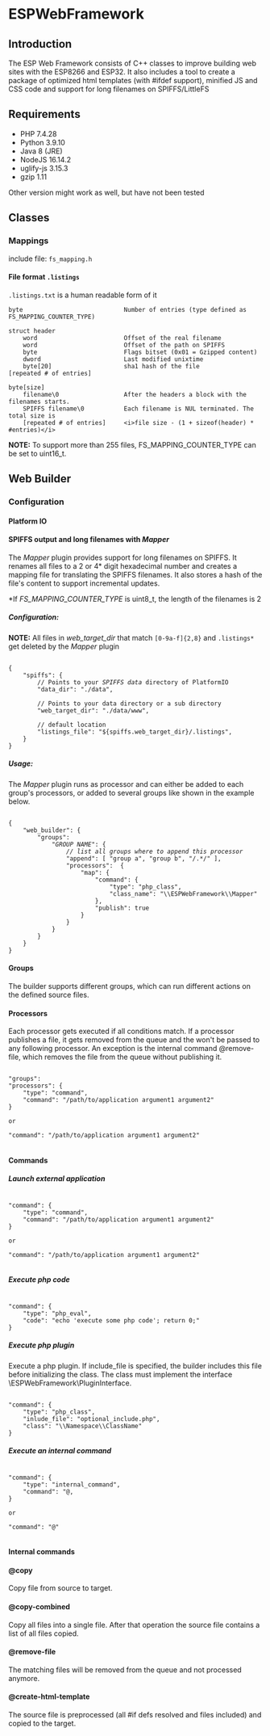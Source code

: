 # ESPWebFramework

## Introduction

The ESP Web Framework consists of C++ classes to improve building web sites with the ESP8266 and ESP32. It also includes a tool to create a package of optimized html templates (with #ifdef support), minified JS and CSS code and support for long filenames on SPIFFS/LittleFS

## Requirements

  - PHP 7.4.28
  - Python 3.9.10
  - Java 8 (JRE)
  - NodeJS 16.14.2
  - uglify-js 3.15.3
  - gzip 1.11

Other version might work as well, but have not been tested

## Classes

### Mappings

include file: `fs_mapping.h`

#### File format `.listings`

`.listings.txt` is a human readable form of it

```
byte                            Number of entries (type defined as FS_MAPPING_COUNTER_TYPE)

struct header
    word                        Offset of the real filename
    word                        Offset of the path on SPIFFS
    byte                        Flags bitset (0x01 = Gzipped content)
    dword                       Last modified unixtime
    byte[20]                    sha1 hash of the file
[repeated # of entries]

byte[size]
    filename\0                  After the headers a block with the filenames starts.
    SPIFFS filename\0           Each filename is NUL terminated. The total size is
    [repeated # of entries]     <i>file size - (1 + sizeof(header) * #entries)</i>

```

**NOTE:** To support more than 255 files, FS_MAPPING_COUNTER_TYPE can be set to uint16_t.

## Web Builder

### Configuration

#### Platform IO

#### SPIFFS output and long filenames with _Mapper_

The _Mapper_ plugin provides support for long filenames on SPIFFS. It renames all files to a 2 or 4* digit hexadecimal number and creates a mapping file for translating the SPIFFS filenames. It also stores a hash of the file's content to support incremental updates.

*If <i>FS_MAPPING_COUNTER_TYPE</i> is uint8_t, the length of the filenames is 2

##### Configuration:

**NOTE:** All files in _web_target_dir_ that match `[0-9a-f]{2,8}` and `.listings*` get deleted by the <i>Mapper</i> plugin

<pre><code>
{
    "spiffs": {
        // Points to your <i>SPIFFS data</i> directory of PlatformIO
        "data_dir": "./data",

        // Points to your data directory or a sub directory
        "web_target_dir": "./data/www",

        // default location
        "listings_file": "${spiffs.web_target_dir}/.listings",
    }
}
</code></pre>

##### Usage:

The <i>Mapper</i> plugin runs as processor and can either be added to each group's processors, or added to several groups like shown in the example below.

<pre><code>
{
    "web_builder": {
        "groups":
            "<i>GROUP NAME</i>": {
                <i>// list all groups where to append this processor</i>
                "append": [ "group a", "group b", "/.*/" ],
                "processors":  {
                    "map": {
                        "command": {
                            "type": "php_class",
                            "class_name": "\\ESPWebFramework\\Mapper"
                        },
                        "publish": true
                    }
                }
            }
        }
    }
}
</code></pre>

#### Groups

The builder supports different groups, which can run different actions on the defined source files.

#### Processors

Each processor gets executed if all conditions match. If a processor publishes a file, it gets removed from the queue and the won't be passed to any following processor. An exception is the internal command @remove-file, which removes the file from the queue without publishing it.

<pre><code>
"groups":
"processors": {
    "type": "command",
    "command": "/path/to/application argument1 argument2"
}

or

"command": "/path/to/application argument1 argument2"

</code></pre>


#### Commands

##### Launch external application

<pre><code>
"command": {
    "type": "command",
    "command": "/path/to/application argument1 argument2"
}

or

"command": "/path/to/application argument1 argument2"

</code></pre>

##### Execute php code

<pre><code>
"command": {
    "type": "php_eval",
    "code": "echo 'execute some php code'; return 0;"
}
</code></pre>

##### Execute php plugin

Execute a php plugin. If include_file is specified, the builder includes this file before initializing the class. The class must implement the interface \ESPWebFramework\PluginInterface.

<pre><code>
"command": {
    "type": "php_class",
    "inlude_file": "optional_include.php",
    "class": "\\Namespace\\ClassName"
}
</code></pre>

##### Execute an internal command

<pre><code>
"command": {
    "type": "internal_command",
    "command": "@<name>,
}

or

"command": "@<name>"

</code></pre>

#### Internal commands

#### @copy

Copy file from source to target.

#### @copy-combined

Copy all files into a single file. After that operation the source file contains a list of all files copied.

#### @remove-file

The matching files will be removed from the queue and not processed anymore.

#### @create-html-template

The source file is preprocessed (all #if defs resolved and files included) and copied to the target.
